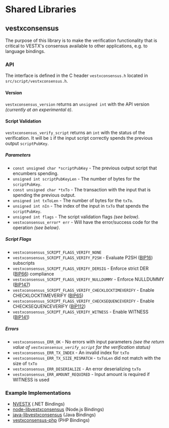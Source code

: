 Shared Libraries
================

## vestxconsensus

The purpose of this library is to make the verification functionality that is critical to VESTX's consensus available to other applications, e.g. to language bindings.

### API

The interface is defined in the C header `vestxconsensus.h` located in  `src/script/vestxconsensus.h`.

#### Version

`vestxconsensus_version` returns an `unsigned int` with the API version *(currently at an experimental `0`)*.

#### Script Validation

`vestxconsensus_verify_script` returns an `int` with the status of the verification. It will be `1` if the input script correctly spends the previous output `scriptPubKey`.

##### Parameters
- `const unsigned char *scriptPubKey` - The previous output script that encumbers spending.
- `unsigned int scriptPubKeyLen` - The number of bytes for the `scriptPubKey`.
- `const unsigned char *txTo` - The transaction with the input that is spending the previous output.
- `unsigned int txToLen` - The number of bytes for the `txTo`.
- `unsigned int nIn` - The index of the input in `txTo` that spends the `scriptPubKey`.
- `unsigned int flags` - The script validation flags *(see below)*.
- `vestxconsensus_error* err` - Will have the error/success code for the operation *(see below)*.

##### Script Flags
- `vestxconsensus_SCRIPT_FLAGS_VERIFY_NONE`
- `vestxconsensus_SCRIPT_FLAGS_VERIFY_P2SH` - Evaluate P2SH ([BIP16](https://github.com/vestx/bips/blob/master/bip-0016.mediawiki)) subscripts
- `vestxconsensus_SCRIPT_FLAGS_VERIFY_DERSIG` - Enforce strict DER ([BIP66](https://github.com/vestx/bips/blob/master/bip-0066.mediawiki)) compliance
- `vestxconsensus_SCRIPT_FLAGS_VERIFY_NULLDUMMY` - Enforce NULLDUMMY ([BIP147](https://github.com/vestx/bips/blob/master/bip-0147.mediawiki))
- `vestxconsensus_SCRIPT_FLAGS_VERIFY_CHECKLOCKTIMEVERIFY` - Enable CHECKLOCKTIMEVERIFY ([BIP65](https://github.com/vestx/bips/blob/master/bip-0065.mediawiki))
- `vestxconsensus_SCRIPT_FLAGS_VERIFY_CHECKSEQUENCEVERIFY` - Enable CHECKSEQUENCEVERIFY ([BIP112](https://github.com/vestx/bips/blob/master/bip-0112.mediawiki))
- `vestxconsensus_SCRIPT_FLAGS_VERIFY_WITNESS` - Enable WITNESS ([BIP141](https://github.com/vestx/bips/blob/master/bip-0141.mediawiki))

##### Errors
- `vestxconsensus_ERR_OK` - No errors with input parameters *(see the return value of `vestxconsensus_verify_script` for the verification status)*
- `vestxconsensus_ERR_TX_INDEX` - An invalid index for `txTo`
- `vestxconsensus_ERR_TX_SIZE_MISMATCH` - `txToLen` did not match with the size of `txTo`
- `vestxconsensus_ERR_DESERIALIZE` - An error deserializing `txTo`
- `vestxconsensus_ERR_AMOUNT_REQUIRED` - Input amount is required if WITNESS is used

### Example Implementations
- [NVESTX](https://github.com/NicolasDorier/NVESTX/blob/master/NVESTX/Script.cs#L814) (.NET Bindings)
- [node-libvestxconsensus](https://github.com/bitpay/node-libvestxconsensus) (Node.js Bindings)
- [java-libvestxconsensus](https://github.com/dexX7/java-libvestxconsensus) (Java Bindings)
- [vestxconsensus-php](https://github.com/Bit-Wasp/vestxconsensus-php) (PHP Bindings)
